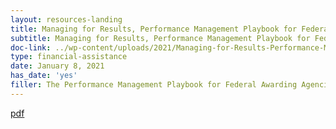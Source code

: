 ```yaml
---
layout: resources-landing
title: Managing for Results, Performance Management Playbook for Federal Awarding Agencies
subtitle: Managing for Results, Performance Management Playbook for Federal Awarding Agencies
doc-link: ../wp-content/uploads/2021/Managing-for-Results-Performance-Management-Playbook-for-Federal-Awarding-Agencies.pdf
type: financial-assistance
date: January 8, 2021
has_date: 'yes'
filler: The Performance Management Playbook for Federal Awarding Agencies
---
```


<a href="{{ site.baseurl }}/wp-content/uploads/2021/Managing-for-Results-Performance-Management-Playbook-for-Federal-Awarding-Agencies.pdf">pdf</a>